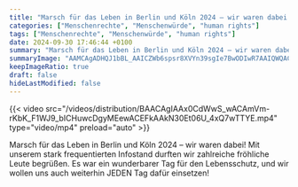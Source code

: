 ```yaml
---
title: "Marsch für das Leben in Berlin und Köln 2024 – wir waren dabei!  Mit unserem stark frequentierten Infostand durften wir zahlreiche fröhliche Leute begrüßen.  Es war ein wunderbarer Tag für den Lebensschutz, und wir wollen uns auch weiterhin JEDEN Tag dafür einsetzen!"
categories: ["Menschenrechte", "Menschenwürde", "human rights"]
tags: ["Menschenrechte", "Menschenwürde", "human rights"]
date: 2024-09-30 17:46:44 +0100
summary: "Marsch für das Leben in Berlin und Köln 2024 – wir waren dabei!  Mit unserem stark frequentierten Infostand durften wir zahlreiche fröhliche Leute begrüßen.  Es war ein wunderbarer Tag für den Lebensschutz, und wir wollen uns auch weiterhin JEDEN Tag dafür einsetzen!"
summaryImage: "AAMCAgADHQJ1bBL_AAICZWb6spsr8XVYn39sgIe7BwODIwR7AAIQWQACQ3fQS3TpT_jFDvBNAQAHbQADNgQ.jpg"
keepImageRatio: true
draft: false
hideLastModified: false
---
```


{{< video src="/videos/distribution/BAACAgIAAx0CdWwS_wACAmVm-rKbK_F1WJ9_bICHuwcDgyMEewACEFkAAkN30Et06U_4xQ7wTTYE.mp4" type="video/mp4" preload="auto" >}}

Marsch für das Leben in Berlin und Köln 2024 – wir waren dabei!  Mit unserem stark frequentierten Infostand durften wir zahlreiche fröhliche Leute begrüßen.  Es war ein wunderbarer Tag für den Lebensschutz, und wir wollen uns auch weiterhin JEDEN Tag dafür einsetzen!

